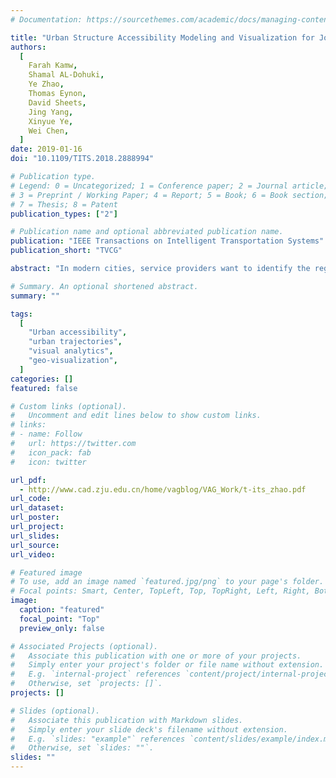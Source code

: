```yaml
---
# Documentation: https://sourcethemes.com/academic/docs/managing-content/

title: "Urban Structure Accessibility Modeling and Visualization for Joint Spatiotemporal Constraints."
authors:
  [
    Farah Kamw,
    Shamal AL-Dohuki,
    Ye Zhao,
    Thomas Eynon,
    David Sheets,
    Jing Yang,
    Xinyue Ye,
    Wei Chen,
  ]
date: 2019-01-16
doi: "10.1109/TITS.2018.2888994"

# Publication type.
# Legend: 0 = Uncategorized; 1 = Conference paper; 2 = Journal article;
# 3 = Preprint / Working Paper; 4 = Report; 5 = Book; 6 = Book section;
# 7 = Thesis; 8 = Patent
publication_types: ["2"]

# Publication name and optional abbreviated publication name.
publication: "IEEE Transactions on Intelligent Transportation Systems"
publication_short: "TVCG"

abstract: "In modern cities, service providers want to identify the regions that are hard to reach from multiple fire stations, a citizen wants to meet with friends in a restaurant close to everyone, and administrators want to find whether an area far from two bus stations needs a new one. Such tasks involve studying the dynamic accessibility of the urban structures over multiple geospatial and temporal constraints, which is an important topic in geographical sciences and urban transportation. In this paper, we present a new computational model and a visualization system that help domain users to interactively study the jointly constrained accessible regions, street segments, and Points of Interest (POIs). In particular, Urban Structure Accessibility Visualization system is built upon a new Min-Max Joint Set model, where specifically designed set operations not only represent the accessible regions but also compute the minimum and maximum access times to urban structures from the joint constraints. The computation and visualization are supported by a new graph model that accommodates the real-world dynamic traffic situation and the geographical settings of urban street segments and POIs. The visualization system allows the users to conveniently construct and manage accessible regions and visually explore the urban structures inside them."

# Summary. An optional shortened abstract.
summary: ""

tags:
  [
    "Urban accessibility",
    "urban trajectories",
    "visual analytics",
    "geo-visualization",
  ]
categories: []
featured: false

# Custom links (optional).
#   Uncomment and edit lines below to show custom links.
# links:
# - name: Follow
#   url: https://twitter.com
#   icon_pack: fab
#   icon: twitter

url_pdf:
  - http://www.cad.zju.edu.cn/home/vagblog/VAG_Work/t-its_zhao.pdf
url_code:
url_dataset:
url_poster:
url_project:
url_slides:
url_source:
url_video:

# Featured image
# To use, add an image named `featured.jpg/png` to your page's folder.
# Focal points: Smart, Center, TopLeft, Top, TopRight, Left, Right, BottomLeft, Bottom, BottomRight.
image:
  caption: "featured"
  focal_point: "Top"
  preview_only: false

# Associated Projects (optional).
#   Associate this publication with one or more of your projects.
#   Simply enter your project's folder or file name without extension.
#   E.g. `internal-project` references `content/project/internal-project/index.md`.
#   Otherwise, set `projects: []`.
projects: []

# Slides (optional).
#   Associate this publication with Markdown slides.
#   Simply enter your slide deck's filename without extension.
#   E.g. `slides: "example"` references `content/slides/example/index.md`.
#   Otherwise, set `slides: ""`.
slides: ""
---
```

